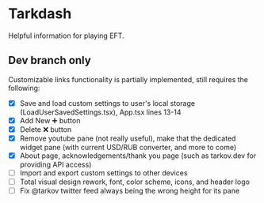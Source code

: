 # Tarkdash

Helpful information for playing EFT.

## Dev branch only

Customizable links functionality is partially implemented, still requires the following:

- [x] Save and load custom settings to user's local storage (LoadUserSavedSettings.tsx), App.tsx lines 13-14
- [x] Add New ➕ button
- [x] Delete ❌ button
- [x] Remove youtube pane (not really useful), make that the dedicated widget pane (with current USD/RUB converter, and more to come)
- [x] About page, acknowledgements/thank you page (such as tarkov.dev for providing API access)
- [ ] Import and export custom settings to other devices
- [ ] Total visual design rework, font, color scheme, icons, and header logo
- [ ] Fix @tarkov twitter feed always being the wrong height for its pane
